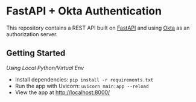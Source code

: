 # FastAPI + Okta Authentication
This repository contains a REST API built on [FastAPI](https://fastapi.tiangolo.com/) 
and using [Okta](https://www.okta.com/) as an authorization server.

## Getting Started
_Using Local Python/Virtual Env_

- Install dependencies: `pip install -r requirements.txt`
- Run the app with Uvicorn: `uvicorn main:app --reload`
- View the app at [http://localhost:8000/](http://localhost:8000/)
